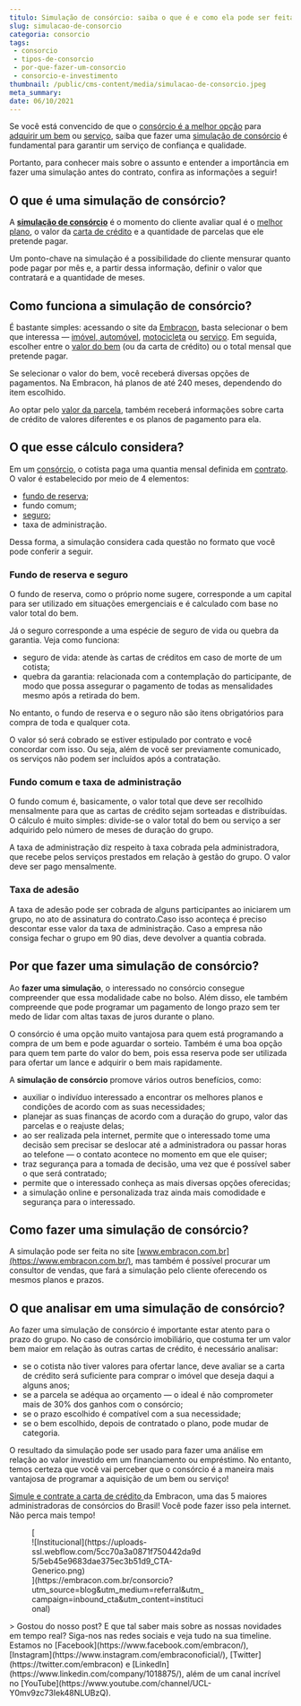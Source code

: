 ```yaml
---
titulo: Simulação de consórcio: saiba o que é e como ela pode ser feita
slug: simulacao-de-consorcio
categoria: consorcio
tags:
 - consorcio
 - tipos-de-consorcio
 - por-que-fazer-um-consorcio
 - consorcio-e-investimento
thumbnail: /public/cms-content/media/simulacao-de-consorcio.jpeg
meta_summary: 
date: 06/10/2021
---
```

Se você está convencido de que o [consórcio é a melhor opção](https://www.embracon.com.br/blog/consorcios-segredos-que-nao-te-contaram) para[ adquirir um bem](https://www.embracon.com.br/consorcio-de-imoveis) ou [serviço](https://www.embracon.com.br/consorcio-servicos), saiba que fazer uma [simulação de consórcio](https://www.embracon.com.br/consorcio) é fundamental para garantir um serviço de confiança e qualidade.

Portanto, para conhecer mais sobre o assunto e entender a importância em fazer uma simulação antes do contrato, confira as informações a seguir!

O que é uma simulação de consórcio?
-----------------------------------

A [**simulação de consórcio**](https://www.embracon.com.br/consorcio) é o momento do cliente avaliar qual é o [melhor plano](https://www.embracon.com.br/blog/quando-o-consorcio-e-uma-boa-opcao), o valor da [carta de crédito](https://www.embracon.com.br/conhecaoconsorcio/o-que-e-carta-de-credito) e a quantidade de parcelas que ele pretende pagar.

Um ponto-chave na simulação é a possibilidade do cliente mensurar quanto pode pagar por mês e, a partir dessa informação, definir o valor que contratará e a quantidade de meses.

Como funciona a simulação de consórcio?
---------------------------------------

É bastante simples: acessando o site da [Embracon](https://www.embracon.com.br/), basta selecionar o bem que interessa — [imóvel](https://www.embracon.com.br/consorcio-de-imoveis),[ automóvel](https://www.embracon.com.br/consorcio-de-carros), [motocicleta](https://www.embracon.com.br/consorcio-motos) ou [serviço](https://www.embracon.com.br/consorcio-servicos). Em seguida, escolher entre o [valor do bem](https://www.embracon.com.br/blog/parcela-de-consorcio-tem-juros) (ou da carta de crédito) ou o total mensal que pretende pagar.

Se selecionar o valor do bem, você receberá diversas opções de pagamentos. Na Embracon, há planos de até 240 meses, dependendo do item escolhido.

Ao optar pelo [valor da parcela](https://www.embracon.com.br/blog/parcela-de-consorcio-tem-juros), também receberá informações sobre carta de crédito de valores diferentes e os planos de pagamento para ela.

O que esse cálculo considera?
-----------------------------

Em um [consórcio](https://www.embracon.com.br/blog/afinal-o-que-e-o-consorcio), o cotista paga uma quantia mensal definida em [contrato](https://www.embracon.com.br/blog/saiba-o-que-avaliar-antes-de-assinar-um-contrato-de-consorcio). O valor é estabelecido por meio de 4 elementos:

- [fundo de reserva](https://www.embracon.com.br/conhecaoconsorcio/o-que-e-fundo-de-reserva);
- fundo comum;
- [seguro](https://www.embracon.com.br/blog/seguro-de-consorcio-quando-vale-a-pena);
- taxa de administração.

Dessa forma, a simulação considera cada questão no formato que você pode conferir a seguir.

### Fundo de reserva e seguro

O fundo de reserva, como o próprio nome sugere, corresponde a um capital para ser utilizado em situações emergenciais e é calculado com base no valor total do bem.

Já o seguro corresponde a uma espécie de seguro de vida ou quebra da garantia. Veja como funciona:

- seguro de vida: atende às cartas de créditos em caso de morte de um cotista;
- quebra da garantia: relacionada com a contemplação do participante, de modo que possa assegurar o pagamento de todas as mensalidades mesmo após a retirada do bem.

No entanto, o fundo de reserva e o seguro não são itens obrigatórios para compra de toda e qualquer cota.

O valor só será cobrado se estiver estipulado por contrato e você concordar com isso. Ou seja, além de você ser previamente comunicado, os serviços não podem ser incluídos após a contratação.

### Fundo comum e taxa de administração

O fundo comum é, basicamente, o valor total que deve ser recolhido mensalmente para que as cartas de crédito sejam sorteadas e distribuídas. O cálculo é muito simples: divide-se o valor total do bem ou serviço a ser adquirido pelo número de meses de duração do grupo.

A taxa de administração diz respeito à taxa cobrada pela administradora, que recebe pelos serviços prestados em relação à gestão do grupo. O valor deve ser pago mensalmente.

### Taxa de adesão

A taxa de adesão pode ser cobrada de alguns participantes ao iniciarem um grupo, no ato de assinatura do contrato.Caso isso aconteça é preciso descontar esse valor da taxa de administração. Caso a empresa não consiga fechar o grupo em 90 dias, deve devolver a quantia cobrada.

Por que fazer uma simulação de consórcio?
-----------------------------------------

Ao **fazer uma simulação**, o interessado no consórcio consegue compreender que essa modalidade cabe no bolso. Além disso, ele também compreende que pode programar um pagamento de longo prazo sem ter medo de lidar com altas taxas de juros durante o plano.

O consórcio é uma opção muito vantajosa para quem está programando a compra de um bem e pode aguardar o sorteio. Também é uma boa opção para quem tem parte do valor do bem, pois essa reserva pode ser utilizada para ofertar um lance e adquirir o bem mais rapidamente.

A **simulação de consórcio** promove vários outros benefícios, como:

- auxiliar o indivíduo interessado a encontrar os melhores planos e condições de acordo com as suas necessidades;
- planejar as suas finanças de acordo com a duração do grupo, valor das parcelas e o reajuste delas;
- ao ser realizada pela internet, permite que o interessado tome uma decisão sem precisar se deslocar até a administradora ou passar horas ao telefone — o contato acontece no momento em que ele quiser;
- traz segurança para a tomada de decisão, uma vez que é possível saber o que será contratado;
- permite que o interessado conheça as mais diversas opções oferecidas;
- a simulação online e personalizada traz ainda mais comodidade e segurança para o interessado.

Como fazer uma simulação de consórcio?
--------------------------------------

A simulação pode ser feita no site [www.embracon.com.br](https://www.embracon.com.br/), mas também é possível procurar um consultor de vendas, que fará a simulação pelo cliente oferecendo os mesmos planos e prazos.

O que analisar em uma simulação de consórcio?
---------------------------------------------

Ao fazer uma simulação de consórcio é importante estar atento para o prazo do grupo. No caso de consórcio imobiliário, que costuma ter um valor bem maior em relação às outras cartas de crédito, é necessário analisar:

- se o cotista não tiver valores para ofertar lance, deve avaliar se a carta de crédito será suficiente para comprar o imóvel que deseja daqui a alguns anos;
- se a parcela se adéqua ao orçamento — o ideal é não comprometer mais de 30% dos ganhos com o consórcio;
- se o prazo escolhido é compatível com a sua necessidade;
- se o bem escolhido, depois de contratado o plano, pode mudar de categoria.

O resultado da simulação pode ser usado para fazer uma análise em relação ao valor investido em um financiamento ou empréstimo. No entanto, temos certeza que você vai perceber que o consórcio é a maneira mais vantajosa de programar a aquisição de um bem ou serviço!

‍[Simule e contrate a carta de crédito ](https://www.embracon.com.br/ecommerce)da Embracon, uma das 5 maiores administradoras de consórcios do Brasil! Você pode fazer isso pela internet. Não perca mais tempo!

<figure class="w-richtext-figure-type-image w-richtext-align-center" style="max-width:310px">[<div>![Institucional](https://uploads-ssl.webflow.com/5cc70a3a0871f750442da9d5/5eb45e9683dae375ec3b51d9_CTA-Generico.png)</div>](https://embracon.com.br/consorcio?utm_source=blog&utm_medium=referral&utm_campaign=inbound_cta&utm_content=institucional)</figure>> Gostou do nosso post? E que tal saber mais sobre as nossas novidades em tempo real? Siga-nos nas redes sociais e veja tudo na sua timeline. Estamos no [Facebook](https://www.facebook.com/embracon/), [Instagram](https://www.instagram.com/embraconoficial/), [Twitter](https://twitter.com/embracon) e [LinkedIn](https://www.linkedin.com/company/1018875/), além de um canal incrível no [YouTube](https://www.youtube.com/channel/UCL-Y0mv9zc73Iek48NLUBzQ).
